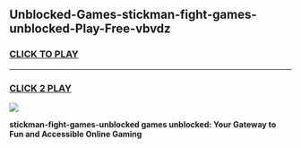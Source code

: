 
## Unblocked-Games-stickman-fight-games-unblocked-Play-Free-vbvdz
<h3>
<a href="https://premium76.site?title=stickman-fight-games-unblocked&ref=22A">CLICK TO PLAY</a></h3>
<hr>

<h3>
<a href="https://premium76.site?title=stickman-fight-games-unblocked&ref=22A">CLICK 2 PLAY</a>
  
</h3>

<a href="https://premium76.site?title=stickman-fight-games-unblocked&ref=22A"><img src="https://clearcache.store/games.png"></a>


**stickman-fight-games-unblocked games unblocked: Your Gateway to Fun and Accessible Online Gaming**
